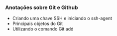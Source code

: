### Anotações sobre Git e Github

- Criando uma chave SSH e iniciando o ssh-agent
- Principais objetos do Git
- Utilizando o comando Git add